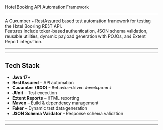 Hotel Booking API Automation Framework
***************************************************************************************************************                       

A Cucumber + RestAssured based test automation framework for testing the Hotel Booking REST API.  
Features include token-based authentication, JSON schema validation, reusable utilities, dynamic payload generation with POJOs, and Extent Report integration.

********************************************************************************************************
*********************************************************************************************************
## Tech Stack

- **Java 17+**
- **RestAssured** – API automation
- **Cucumber (BDD)** – Behavior-driven development
- **JUnit** – Test execution
- **Extent Reports** – HTML reporting
- **Maven** – Build & dependency management
- **Faker** – Dynamic test data generation
- **JSON Schema Validator** – Response schema validation

******************************************************************************************************
******************************************************************************************************
